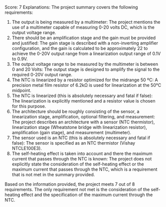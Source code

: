 Score: 7
Explanations: 
The project summary covers the following requirements:

1. The output is being measured by a multimeter: The project mentions the use of a multimeter capable of measuring 0-20 volts DC, which is the output voltage range.
2. There should be an amplification stage and the gain must be provided and justified: The gain stage is described with a non-inverting amplifier configuration, and the gain is calculated to be approximately 22 to achieve the 0-20V output range from a linearization output range of 0.1V to 0.9V.
3. The output voltage range to be measured by the multimeter is between 0 and 20 Volts: The output stage is designed to amplify the signal to the required 0-20V output range.
4. The NTC is linearized by a resistor optimized for the midrange 50 ºC: A precision metal film resistor of 6.2kΩ is used for linearization at the 50°C midpoint.
5. The NTC is linearized (this is absolutely necessary and fatal if false): The linearization is explicitly mentioned and a resistor value is chosen for this purpose.
6. The architecture should be roughly consisting of the sensor, a linearization stage, amplification, optional filtering, and measurement: The project describes an architecture with a sensor (NTC thermistor), linearization stage (Wheatstone bridge with linearization resistor), amplification (gain stage), and measurement (multimeter).
7. The sensor used is an NTC (this is absolutely necessary and fatal if false): The sensor is specified as an NTC thermistor (Vishay NTCLE100E3).
8. The self-heating effect is taken into account and there the maximum current that passes through the NTC is known: The project does not explicitly state the consideration of the self-heating effect or the maximum current that passes through the NTC, which is a requirement that is not met in the summary provided.

Based on the information provided, the project meets 7 out of 8 requirements. The only requirement not met is the consideration of the self-heating effect and the specification of the maximum current through the NTC.